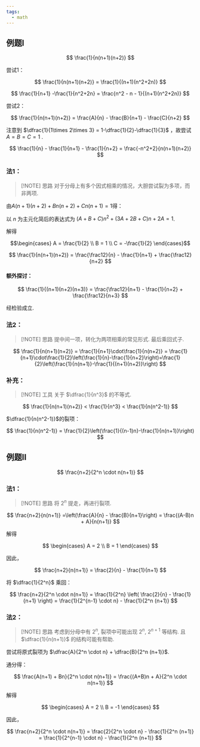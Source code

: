 ```yaml
---
tags:
  - math
---
```


## 例题I

$$
\frac{1}{n(n+1)(n+2)}
$$

尝试1：

$$
\frac{1}{n(n+1)(n+2)} = \frac{1}{(n+1)(n^2+2n)}
$$

$$
\frac{1}{n+1} -\frac{1}{n^2+2n} = \frac{n^2 - n - 1}{(n+1)(n^2+2n)}
$$

尝试2：

$$
\frac{1}{n(n+1)(n+2)} = \frac{A}{n} - \frac{B}{n+1} - \frac{C}{n+2}
$$

注意到 $\dfrac{1}{1\times 2\times 3} = 1-\dfrac{1}{2}-\dfrac{1}{3}$ ，故尝试 $A=B=C=1$ .

$$
\frac{1}{n} - \frac{1}{n+1} - \frac{1}{n+2} = \frac{-n^2+2}{n(n+1)(n+2)}
$$

### 法1：

> [!NOTE] 思路
> 对于分母上有多个因式相乘的情况，大胆尝试裂为多项，而非两项.

由$A(n+1)(n+2)+Bn(n+2)+Cn(n+1) = 1$得：

以 $n$ 为主元化简后的表达式为 $(A + B + C)n^2 + (3A + 2B + C)n + 2A = 1$.

解得

$$\begin{cases}
A = \frac{1}{2} \\
B = 1 \\
C = -\frac{1}{2}
\end{cases}$$

$$
\frac{1}{n(n+1)(n+2)} = \frac{\frac12}{n} - \frac{1}{n+1} + \frac{\frac12}{n+2}
$$

#### 额外探讨：

$$
\frac{1}{(n+1)(n+2)(n+3)} = \frac{\frac12}{n+1} - \frac{1}{n+2} + \frac{\frac12}{n+3}
$$

经检验成立.

### 法2：

> [!NOTE] 思路
> 提中间一项，转化为两项相乘的常见形式. 最后乘回式子.

$$
\frac{1}{n(n+1)(n+2)} = \frac{1}{n+1}\cdot\frac{1}{n(n+2)} = \frac{1}{n+1}\cdot\frac{1}{2}\left(\frac{1}{n}-\frac{1}{n+2}\right)=\frac{1}{2}\left(\frac{1}{n(n+1)}-\frac{1}{(n+1)(n+2)}\right)
$$

### 补充：

> [!NOTE] 工具
> 关于 $\dfrac{1}{n^3}$ 的不等式.

$$
\frac{1}{n(n+1)(n+2)} < \frac{1}{n^3} < \frac{1}{n(n^2-1)}
$$

$\dfrac{1}{n(n^2-1)}$的裂项：

$$
\frac{1}{n(n^2-1)} = \frac{1}{2}\left(\frac{1}{(n-1)n}-\frac{1}{n(n+1)}\right)
$$

## 例题II

$$
\frac{n+2}{2^n \cdot n(n+1)}
$$

### 法1：

> [!NOTE] 思路
> 将 $2^n$ 提走，再进行裂项.

$$
\frac{n+2}{n(n+1)} =\left(\frac{A}{n} - \frac{B}{n+1}\right) = \frac{(A-B)n + A}{n(n+1)}
$$

解得

$$
\begin{cases}
A = 2 \\
B = 1
\end{cases}
$$

因此，

$$
\frac{n+2}{n(n+1)} = \frac{2}{n} - \frac{1}{n+1}
$$

将 $\dfrac{1}{2^n}$ 乘回：

$$
\frac{n+2}{2^n \cdot n(n+1)} = \frac{1}{2^n} \left( \frac{2}{n} - \frac{1}{n+1} \right) = \frac{1}{2^{n-1} \cdot n} - \frac{1}{2^n (n+1)}
$$

### 法2：

> [!NOTE] 思路
> 考虑到分母中有 $2^n$, 裂项中可能出现 $2^n$, $2^{n+1}$ 等结构. 且 $\dfrac{1}{n(n+1)}$ 的结构可能有帮助.

尝试将原式裂项为 $\dfrac{A}{2^n \cdot n} + \dfrac{B}{2^n (n+1)}$.

通分得：

$$
\frac{A(n+1) + Bn}{2^n \cdot n(n+1)} = \frac{(A+B)n + A}{2^n \cdot n(n+1)}
$$

解得

$$
\begin{cases}
A = 2 \\
B = -1
\end{cases}
$$

因此，

$$
\frac{n+2}{2^n \cdot n(n+1)} = \frac{2}{2^n \cdot n} - \frac{1}{2^n (n+1)} = \frac{1}{2^{n-1} \cdot n} - \frac{1}{2^n (n+1)}
$$